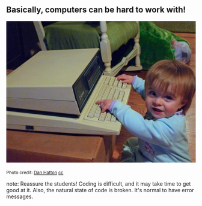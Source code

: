 ## Basically, computers can be hard to work with!

![Toddler using old word processor](lib/img/computer-toddler.jpg)

<p>
  <small class="credit">Photo credit: <a href="https://flic.kr/p/5Uvapm" target="_blank">Dan Hatton</a> <a href="https://creativecommons.org/licenses/by-nc-nd/2.0/" target="_blank">cc</a></small>

</p>

note: Reassure the students! Coding is difficult, and it may take time to get good at it. Also, the natural state of code is broken. It's normal to have error messages.
